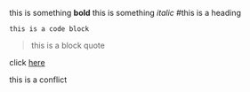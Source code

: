 this is something **bold**
this is something *italic*
#this is a heading

`this is a code block`

> this is a block quote

click [here](http://google.com)

this is a conflict